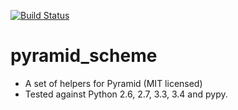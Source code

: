 [![Build Status](https://travis-ci.org/rbu/pyramid_scheme.svg?branch=master)](https://travis-ci.org/rbu/pyramid_scheme)

# pyramid_scheme
* A set of helpers for Pyramid (MIT licensed)
* Tested against Python 2.6, 2.7, 3.3, 3.4 and pypy.
